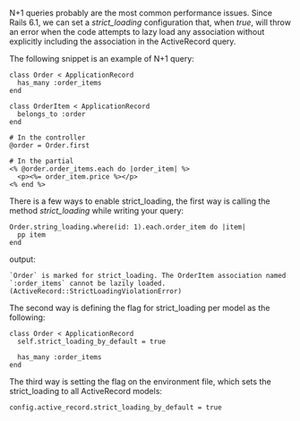 N+1 queries probably are the most common performance issues. Since Rails 6.1, we can set a *strict_loading* configuration that,
when *true*, will throw an error when the code attempts to lazy load any association without explicitly including the association
in the ActiveRecord query.

The following snippet is an example of N+1 query:
```
class Order < ApplicationRecord
  has_many :order_items
end

class OrderItem < ApplicationRecord
  belongs_to :order
end

# In the controller
@order = Order.first

# In the partial
<% @order.order_items.each do |order_item| %>
  <p><%= order_item.price %></p>
<% end %>
```

There is a few ways to enable strict_loading, the first way is calling the method *strict_loading* while writing your query:

```
Order.string_loading.where(id: 1).each.order_item do |item|
  pp item
end
```
output:
```
`Order` is marked for strict_loading. The OrderItem association named `:order_items` cannot be lazily loaded. (ActiveRecord::StrictLoadingViolationError)
```

The second way is defining the flag for strict_loading per model as the following:

```
class Order < ApplicationRecord
  self.strict_loading_by_default = true

  has_many :order_items
end
```

The third way is setting the flag on the environment file, which sets the strict_loading to all ActiveRecord models:

```
config.active_record.strict_loading_by_default = true
```


